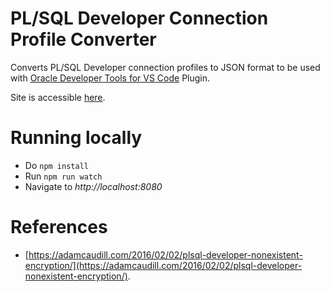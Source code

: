 # PL/SQL Developer Connection Profile Converter

Converts PL/SQL Developer connection profiles to JSON format to be used with [Oracle Developer Tools for VS Code](https://marketplace.visualstudio.com/items?itemName=Oracle.oracledevtools) Plugin.

Site is accessible [here](https://rifatx.github.io/plsql-developer-con-profile-converter/).

# Running locally

- Do `npm install`
- Run `npm run watch`
- Navigate to _http://localhost:8080_

# References

- [https://adamcaudill.com/2016/02/02/plsql-developer-nonexistent-encryption/](https://adamcaudill.com/2016/02/02/plsql-developer-nonexistent-encryption/).
